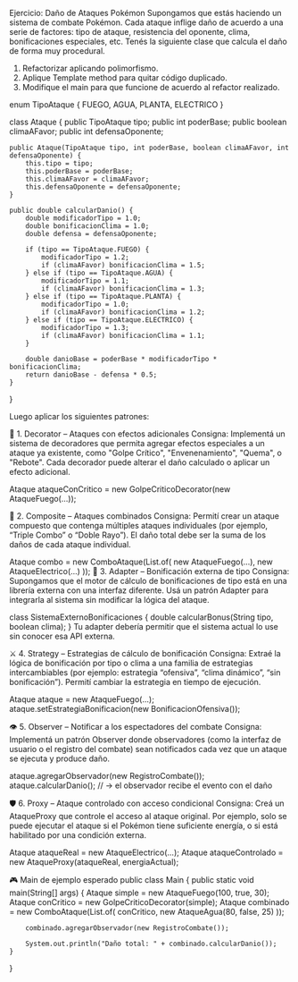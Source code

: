 Ejercicio: Daño de Ataques Pokémon
Supongamos que estás haciendo un sistema de combate Pokémon.
Cada ataque inflige daño de acuerdo a una serie de factores: tipo de ataque, resistencia del oponente, clima, bonificaciones especiales, etc.
Tenés la siguiente clase que calcula el daño de forma muy procedural.

 1. Refactorizar aplicando polimorfismo.
 2. Aplique Template method para quitar código duplicado.
 3. Modifique el main para que funcione de acuerdo al refactor realizado.

enum TipoAtaque {
    FUEGO,
    AGUA,
    PLANTA,
    ELECTRICO
}

class Ataque {
    public TipoAtaque tipo;
    public int poderBase;
    public boolean climaAFavor;
    public int defensaOponente;

    public Ataque(TipoAtaque tipo, int poderBase, boolean climaAFavor, int defensaOponente) {
        this.tipo = tipo;
        this.poderBase = poderBase;
        this.climaAFavor = climaAFavor;
        this.defensaOponente = defensaOponente;
    }

    public double calcularDanio() {
        double modificadorTipo = 1.0;
        double bonificacionClima = 1.0;
        double defensa = defensaOponente;

        if (tipo == TipoAtaque.FUEGO) {
            modificadorTipo = 1.2;
            if (climaAFavor) bonificacionClima = 1.5;
        } else if (tipo == TipoAtaque.AGUA) {
            modificadorTipo = 1.1;
            if (climaAFavor) bonificacionClima = 1.3;
        } else if (tipo == TipoAtaque.PLANTA) {
            modificadorTipo = 1.0;
            if (climaAFavor) bonificacionClima = 1.2;
        } else if (tipo == TipoAtaque.ELECTRICO) {
            modificadorTipo = 1.3;
            if (climaAFavor) bonificacionClima = 1.1;
        }

        double danioBase = poderBase * modificadorTipo * bonificacionClima;
        return danioBase - defensa * 0.5;
    }
}

Luego aplicar los siguientes patrones:

🎨 1. Decorator – Ataques con efectos adicionales
Consigna: Implementá un sistema de decoradores que permita agregar efectos especiales a un ataque ya existente, como "Golpe Crítico", "Envenenamiento", "Quema", o "Rebote". Cada decorador puede alterar el daño calculado o aplicar un efecto adicional.

Ataque ataqueConCritico = new GolpeCriticoDecorator(new AtaqueFuego(...));


🌳 2. Composite – Ataques combinados
Consigna: Permití crear un ataque compuesto que contenga múltiples ataques individuales (por ejemplo, “Triple Combo” o “Doble Rayo”). El daño total debe ser la suma de los daños de cada ataque individual.

Ataque combo = new ComboAtaque(List.of(
    new AtaqueFuego(...),
    new AtaqueElectrico(...)
));
🧰 3. Adapter – Bonificación externa de tipo
Consigna: Supongamos que el motor de cálculo de bonificaciones de tipo está en una librería externa con una interfaz diferente. Usá un patrón Adapter para integrarla al sistema sin modificar la lógica del ataque.

class SistemaExternoBonificaciones {
    double calcularBonus(String tipo, boolean clima);
}
Tu adapter debería permitir que el sistema actual lo use sin conocer esa API externa.

⚔️ 4. Strategy – Estrategias de cálculo de bonificación
Consigna: Extraé la lógica de bonificación por tipo o clima a una familia de estrategias intercambiables (por ejemplo: estrategia “ofensiva”, “clima dinámico”, “sin bonificación”). Permití cambiar la estrategia en tiempo de ejecución.

Ataque ataque = new AtaqueFuego(...);
ataque.setEstrategiaBonificacion(new BonificacionOfensiva());

👁️ 5. Observer – Notificar a los espectadores del combate
Consigna: Implementá un patrón Observer donde observadores (como la interfaz de usuario o el registro del combate) sean notificados cada vez que un ataque se ejecuta y produce daño.

ataque.agregarObservador(new RegistroCombate());
ataque.calcularDanio(); // → el observador recibe el evento con el daño


🛡️ 6. Proxy – Ataque controlado con acceso condicional
Consigna: Creá un AtaqueProxy que controle el acceso al ataque original. Por ejemplo, solo se puede ejecutar el ataque si el Pokémon tiene suficiente energía, o si está habilitado por una condición externa.

Ataque ataqueReal = new AtaqueElectrico(...);
Ataque ataqueControlado = new AtaqueProxy(ataqueReal, energiaActual);

🎮 Main de ejemplo esperado
public class Main {
    public static void main(String[] args) {
        Ataque simple = new AtaqueFuego(100, true, 30);
        Ataque conCritico = new GolpeCriticoDecorator(simple);
        Ataque combinado = new ComboAtaque(List.of(
            conCritico,
            new AtaqueAgua(80, false, 25)
        ));

        combinado.agregarObservador(new RegistroCombate());

        System.out.println("Daño total: " + combinado.calcularDanio());
    }
}

